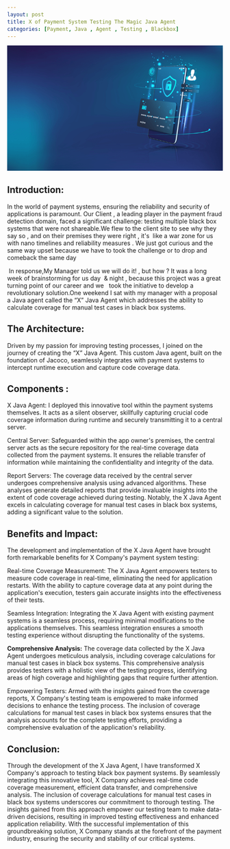 ```yaml
---
layout: post
title: X of Payment System Testing The Magic Java Agent
categories: [Payment, Java , Agent , Testing , Blackbox]
---
```


![](/images/bcom_sec_c1.png)

## Introduction:

In the world of payment systems, ensuring the reliability and security of applications is paramount. Our Client , a leading player in the payment fraud detection domain, faced a significant challenge: testing multiple black box systems that were not shareable.We flew to the client site to see why they say so , and on their premises they were right , it's  like a war zone for us with nano timelines and reliability measures . We just got curious and the same way upset because we have to took the challenge or to drop and comeback the same day   

 In response,My Manager told us we will do it! , but how ? It was a long week of brainstorming for us day  & night , because this project was a great turning point of our career and we   took the initiative to develop a revolutionary solution.One weekend I sat with my manager with a proposal  a Java agent called the “X” Java Agent which addresses the ability to calculate coverage for manual test cases in black box systems.

## The Architecture:

Driven by my passion for improving testing processes, I joined on the journey of creating the “X” Java Agent. This custom Java agent, built on the foundation of Jacoco, seamlessly integrates with payment systems to intercept runtime execution and capture code coverage data. 

## Components : 

X Java Agent: I deployed this innovative tool within the payment systems themselves. It acts as a silent observer, skillfully capturing crucial code coverage information during runtime and securely transmitting it to a central server.

Central Server: Safeguarded within the app owner's premises, the central server acts as the secure repository for the real-time coverage data collected from the payment systems. It ensures the reliable transfer of information while maintaining the confidentiality and integrity of the data.

Report Servers: The coverage data received by the central server undergoes comprehensive analysis using advanced algorithms. These analyses generate detailed reports that provide invaluable insights into the extent of code coverage achieved during testing. Notably, the X Java Agent excels in calculating coverage for manual test cases in black box systems, adding a significant value to the solution.

## Benefits and Impact: 

The development and implementation of the X Java Agent have brought forth remarkable benefits for X Company's payment system testing:

Real-time Coverage Measurement: The X Java Agent empowers testers to measure code coverage in real-time, eliminating the need for application restarts. With the ability to capture coverage data at any point during the application's execution, testers gain accurate insights into the effectiveness of their tests.

Seamless Integration: Integrating the X Java Agent with existing payment systems is a seamless process, requiring minimal modifications to the applications themselves. This seamless integration ensures a smooth testing experience without disrupting the functionality of the systems.

**Comprehensive Analysis:** The coverage data collected by the X Java Agent undergoes meticulous analysis, including coverage calculations for manual test cases in black box systems. This comprehensive analysis provides testers with a holistic view of the testing progress, identifying areas of high coverage and highlighting gaps that require further attention.

Empowering Testers: Armed with the insights gained from the coverage reports, X Company's testing team is empowered to make informed decisions to enhance the testing process. The inclusion of coverage calculations for manual test cases in black box systems ensures that the analysis accounts for the complete testing efforts, providing a comprehensive evaluation of the application's reliability.

## Conclusion: 

Through the development of the X Java Agent, I have transformed X Company's approach to testing black box payment systems. By seamlessly integrating this innovative tool, X Company achieves real-time code coverage measurement, efficient data transfer, and comprehensive analysis. The inclusion of coverage calculations for manual test cases in black box systems underscores our commitment to thorough testing. The insights gained from this approach empower our testing team to make data-driven decisions, resulting in improved testing effectiveness and enhanced application reliability. With the successful implementation of this groundbreaking solution, X Company stands at the forefront of the payment industry, ensuring the security and stability of our critical systems.
